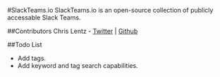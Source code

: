 #SlackTeams.io
SlackTeams.io is an open-source collection of publicly accessable Slack Teams.

##Contributors
Chris Lentz - [Twitter](http://twitter.com/atlchris) | [Github](http://github.com/chrislentz)

##Todo List
* Add tags.
* Add keyword and tag search capabilities.